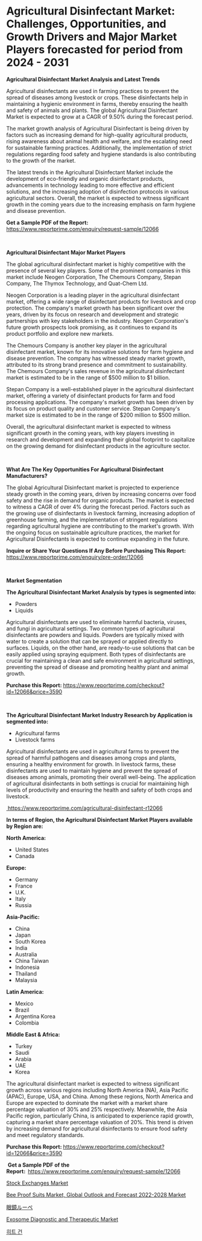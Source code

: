 <p><h1>Agricultural Disinfectant Market: Challenges, Opportunities, and Growth Drivers and Major Market Players forecasted for period from 2024 - 2031</h1></p><p><strong>Agricultural Disinfectant Market Analysis and Latest Trends</strong></p>
<p><p>Agricultural disinfectants are used in farming practices to prevent the spread of diseases among livestock or crops. These disinfectants help in maintaining a hygienic environment in farms, thereby ensuring the health and safety of animals and plants. The global Agricultural Disinfectant Market is expected to grow at a CAGR of 9.50% during the forecast period.</p><p>The market growth analysis of Agricultural Disinfectant is being driven by factors such as increasing demand for high-quality agricultural products, rising awareness about animal health and welfare, and the escalating need for sustainable farming practices. Additionally, the implementation of strict regulations regarding food safety and hygiene standards is also contributing to the growth of the market.</p><p>The latest trends in the Agricultural Disinfectant Market include the development of eco-friendly and organic disinfectant products, advancements in technology leading to more effective and efficient solutions, and the increasing adoption of disinfection protocols in various agricultural sectors. Overall, the market is expected to witness significant growth in the coming years due to the increasing emphasis on farm hygiene and disease prevention.</p></p>
<p><strong>Get a Sample PDF of the Report:&nbsp;</strong> <a href="https://www.reportprime.com/enquiry/request-sample/12066">https://www.reportprime.com/enquiry/request-sample/12066</a></p>
<p>&nbsp;</p>
<p><strong>Agricultural Disinfectant Major Market Players</strong></p>
<p><p>The global agricultural disinfectant market is highly competitive with the presence of several key players. Some of the prominent companies in this market include Neogen Corporation, The Chemours Company, Stepan Company, The Thymox Technology, and Quat-Chem Ltd.</p><p>Neogen Corporation is a leading player in the agricultural disinfectant market, offering a wide range of disinfectant products for livestock and crop protection. The company's market growth has been significant over the years, driven by its focus on research and development and strategic partnerships with key stakeholders in the industry. Neogen Corporation's future growth prospects look promising, as it continues to expand its product portfolio and explore new markets.</p><p>The Chemours Company is another key player in the agricultural disinfectant market, known for its innovative solutions for farm hygiene and disease prevention. The company has witnessed steady market growth, attributed to its strong brand presence and commitment to sustainability. The Chemours Company's sales revenue in the agricultural disinfectant market is estimated to be in the range of $500 million to $1 billion.</p><p>Stepan Company is a well-established player in the agricultural disinfectant market, offering a variety of disinfectant products for farm and food processing applications. The company's market growth has been driven by its focus on product quality and customer service. Stepan Company's market size is estimated to be in the range of $200 million to $500 million.</p><p>Overall, the agricultural disinfectant market is expected to witness significant growth in the coming years, with key players investing in research and development and expanding their global footprint to capitalize on the growing demand for disinfectant products in the agriculture sector.</p></p>
<p>&nbsp;</p>
<p><strong>What Are The Key Opportunities For Agricultural Disinfectant Manufacturers?</strong></p>
<p><p>The global Agricultural Disinfectant market is projected to experience steady growth in the coming years, driven by increasing concerns over food safety and the rise in demand for organic products. The market is expected to witness a CAGR of over 4% during the forecast period. Factors such as the growing use of disinfectants in livestock farming, increasing adoption of greenhouse farming, and the implementation of stringent regulations regarding agricultural hygiene are contributing to the market's growth. With the ongoing focus on sustainable agriculture practices, the market for Agricultural Disinfectants is expected to continue expanding in the future.</p></p>
<p><strong>Inquire or Share Your Questions If Any Before Purchasing This Report:</strong> <a href="https://www.reportprime.com/enquiry/pre-order/12066">https://www.reportprime.com/enquiry/pre-order/12066</a></p>
<p>&nbsp;</p>
<p><strong>Market Segmentation</strong></p>
<p><strong>The Agricultural Disinfectant Market Analysis by types is segmented into:</strong></p>
<p><ul><li>Powders</li><li>Liquids</li></ul></p>
<p><p>Agricultural disinfectants are used to eliminate harmful bacteria, viruses, and fungi in agricultural settings. Two common types of agricultural disinfectants are powders and liquids. Powders are typically mixed with water to create a solution that can be sprayed or applied directly to surfaces. Liquids, on the other hand, are ready-to-use solutions that can be easily applied using spraying equipment. Both types of disinfectants are crucial for maintaining a clean and safe environment in agricultural settings, preventing the spread of disease and promoting healthy plant and animal growth.</p></p>
<p><strong>Purchase this Report:&nbsp;</strong><a href="https://www.reportprime.com/checkout?id=12066&price=3590">https://www.reportprime.com/checkout?id=12066&price=3590</a></p>
<p>&nbsp;</p>
<p><strong>The Agricultural Disinfectant Market Industry Research by Application is segmented into:</strong></p>
<p><ul><li>Agricultural farms</li><li>Livestock farms</li></ul></p>
<p><p>Agricultural disinfectants are used in agricultural farms to prevent the spread of harmful pathogens and diseases among crops and plants, ensuring a healthy environment for growth. In livestock farms, these disinfectants are used to maintain hygiene and prevent the spread of diseases among animals, promoting their overall well-being. The application of agricultural disinfectants in both settings is crucial for maintaining high levels of productivity and ensuring the health and safety of both crops and livestock.</p></p>
<p><a href="https://www.reportprime.com/agricultural-disinfectant-r12066">&nbsp;https://www.reportprime.com/agricultural-disinfectant-r12066</a></p>
<p><strong>In terms of Region, the Agricultural Disinfectant Market Players available by Region are:</strong></p>
<p>
    <p> <strong> North America: </strong>
        <ul>
            <li>United States</li>
            <li>Canada</li>
        </ul>
        </p> 
    <p> <strong> Europe: </strong>
        <ul>
            <li>Germany</li>
            <li>France</li>
            <li>U.K.</li>
            <li>Italy</li>
            <li>Russia</li>
        </ul>
        </p> 
    <p> <strong> Asia-Pacific: </strong>
        <ul>
            <li>China</li>
            <li>Japan</li>
            <li>South Korea</li>
            <li>India</li>
            <li>Australia</li>
            <li>China Taiwan</li>
            <li>Indonesia</li>
            <li>Thailand</li>
            <li>Malaysia</li>
        </ul>
        </p> 
    <p> <strong> Latin America: </strong>
        <ul>
            <li>Mexico</li>
            <li>Brazil</li>
            <li>Argentina Korea</li>
            <li>Colombia</li>
        </ul>
        </p> 
    <p> <strong> Middle East & Africa: </strong>
        <ul>
            <li>Turkey</li>
            <li>Saudi</li>
            <li>Arabia</li>
            <li>UAE</li>
            <li>Korea</li>
        </ul>
    </p>
    </p>
<p><p>The agricultural disinfectant market is expected to witness significant growth across various regions including North America (NA), Asia Pacific (APAC), Europe, USA, and China. Among these regions, North America and Europe are expected to dominate the market with a market share percentage valuation of 30% and 25% respectively. Meanwhile, the Asia Pacific region, particularly China, is anticipated to experience rapid growth, capturing a market share percentage valuation of 20%. This trend is driven by increasing demand for agricultural disinfectants to ensure food safety and meet regulatory standards.</p></p>
<p><strong>Purchase this Report: </strong><a href="https://www.reportprime.com/checkout?id=12066&price=3590">https://www.reportprime.com/checkout?id=12066&price=3590</a></p>
<p>&nbsp;<strong>Get a Sample PDF of the Report:&nbsp;&nbsp;</strong><a href="https://www.reportprime.com/enquiry/request-sample/12066">https://www.reportprime.com/enquiry/request-sample/12066</a></p>
<p><strong></strong></p>
<p><p><a href="https://www.linkedin.com/pulse/stock-exchanges-market-share-amp-analysis-growth-trends-forecasts-gdy5f">Stock Exchanges Market</a></p><p><a href="https://medium.com/@christopher.fisher66709/global-bee-proof-suits-market-global-outlook-and-forecast-2022-2028-industry-research-report-267a409373d6">Bee Proof Suits Market, Global Outlook and Forecast 2022-2028 Market</a></p><p><a href="https://medium.com/@diegoskiles2023/2024%E5%B9%B4%E3%81%8B%E3%82%892031%E5%B9%B4%E3%81%BE%E3%81%A7%E3%81%AB12-4-%E3%81%AEcagr%E3%81%A7%E6%8B%A1%E5%A4%A7%E3%81%97%E3%81%A6%E3%81%84%E3%82%8B%E7%9C%BC%E9%8F%A1%E3%83%AB%E3%83%BC%E3%83%9A%E5%B8%82%E5%A0%B4%E3%81%AE%E8%A6%8F%E6%A8%A1%E3%81%AB%E9%96%A2%E3%81%99%E3%82%8B%E8%A6%8B%E8%A7%A3-f7641ed7c2b4">眼鏡ルーペ</a></p><p><a href="https://issuu.com/reportprime-2/docs/exosome-diagnostic-and-therapeutic-market-size-203">Exosome Diagnostic and Therapeutic Market</a></p><p><a href="https://medium.com/@karenburke2009/%EC%97%B4%EA%B8%B0-%EC%B4%9D-%EC%8B%9C%EC%9E%A5-%EA%B8%80%EB%A1%9C%EB%B2%8C-%EC%8B%9C%EC%9E%A5-%EB%8F%99%ED%96%A5%EA%B3%BC-%ED%8C%90%EB%A7%A4-%EB%8F%99%ED%96%A5-2024%EB%85%84%EB%B6%80%ED%84%B0-2031%EB%85%84%EA%B9%8C%EC%A7%80-53d799303f80">히트 건</a></p></p>